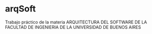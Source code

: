 # arqSoft
Trabajo práctico de la materia 
ARQUITECTURA DEL SOFTWARE 
DE LA FACULTAD DE INGENIERIA 
DE LA UNIVERSIDAD DE BUENOS AIRES
